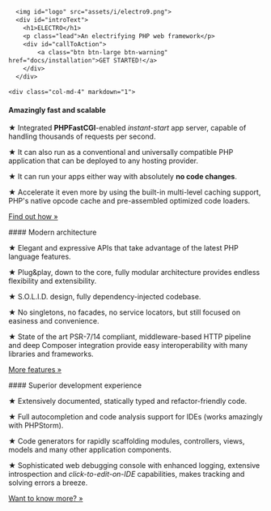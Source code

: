 <div class="home">
  <div id="intro" contenteditable>

      <img id="logo" src="assets/i/electro9.png">
      <div id="introText">
        <h1>ELECTRO</h1>
        <p class="lead">An electrifying PHP web framework</p>
        <div id="callToAction">
            <a class="btn btn-large btn-warning" href="docs/installation">GET STARTED!</a>
        </div>
      </div>
  </div>

  <div id="homeContent" class="container" contenteditable>

    <div class="col-md-4" markdown="1">
#### Amazingly fast and scalable

★ Integrated **PHPFastCGI**-enabled *instant-start* app server, capable of handling thousands of requests per second.

★ It can also run as a conventional and universally compatible PHP application that can be deployed to any hosting provider.

★ It can run your apps either way with absolutely **no code changes**.

★ Accelerate it even more by using the built-in multi-level caching support, PHP's native opcode cache and pre-assembled optimized code loaders.

<a class="btn" href="#">Find out how &raquo;</a>
  </div>

  <div class="col-md-4" markdown="1">
#### Modern architecture

★ Elegant and expressive APIs that take advantage of the latest PHP language features.

★ Plug&play, down to the core, fully modular architecture provides endless flexibility and extensibility.

★ S.O.L.I.D. design, fully dependency-injected codebase.

★ No singletons, no facades, no service locators, but still focused on easiness and convenience.

★ State of the art PSR-7/14 compliant, middleware-based HTTP pipeline and deep Composer integration provide easy interoperability with many libraries and frameworks.

<a class="btn" href="#">More features &raquo;</a>
  </div>

  <div class="col-md-4" markdown="1">
#### Superior development experience

★ Extensively documented, statically typed and refactor-friendly code.

★ Full autocompletion and code analysis support for IDEs (works amazingly with PHPStorm).

★ Code generators for rapidly scaffolding modules, controllers, views, models and many other application components.

★ Sophisticated web debugging console with enhanced logging, extensive introspection and *click-to-edit-on-IDE* capabilities, makes tracking and solving errors a breeze.

<a class="btn" href="#">Want to know more? &raquo;</a>
  </div>
</div>
</div>
